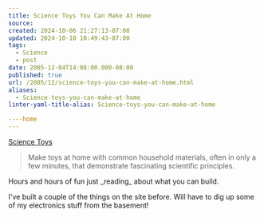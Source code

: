```yaml
---
title: Science Toys You Can Make At Home
source: 
created: 2024-10-06 21:27:13-07:00
updated: 2024-10-10 10:49:43-07:00
tags:
  - Science
  - post
date: 2005-12-04T14:08:00.000-08:00
published: true
url: /2005/12/science-toys-you-can-make-at-home.html
aliases:
  - Science-toys-you-can-make-at-home
linter-yaml-title-alias: Science-toys-you-can-make-at-home

----home
---
```



[Science Toys](https://www.scitoys.com/ "Science Toys")  
  

>   
> Make toys at home with common household materials, often in only a few minutes, that demonstrate fascinating scientific principles.  

  
  
Hours and hours of fun just \_reading\_ about what you can build.  
  
I've built a couple of the things on the site before. Will have to dig up some of my electronics stuff from the basement!